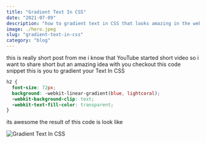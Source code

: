 ```yaml
---
title: "Gradient Text In CSS"
date: "2021-07-09"
description: "how to gradient text in CSS that looks amazing in the website"
image: ./hero.jpeg
slug: "gradient-text-in-css"
category: "blog"
---
```


this is really short post from me i know that YouTube started short video so i want to share short but an amazing idea with you checkout this code snippet this is you to gradient your Text In CSS

```css
h2 {
  font-size: 72px;
  background: -webkit-linear-gradient(blue, lightcoral);
  -webkit-background-clip: text;
  -webkit-text-fill-color: transparent;
}
```

its awesome the result of this code is look like

![Gradient Text In CSS](https://cdn.hashnode.com/res/hashnode/image/upload/v1616597138848/HumUxTx1H.png)
